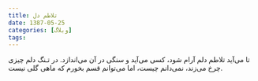 ```yaml
---
title: تلاطم دل
date: 1387-05-25
categories: [وبلاگ]
tags:
---
```


تا می‌آید تلاطم دلم آرام شود، کسی می‌آید و سنگی در آن می‌اندازد. در تـنگ دلم چیزی چرخ می‌زند، نمی‌دانم چیست، اما می‌توانم قسم بخورم که ماهی گلی نیست.

